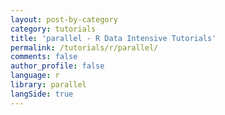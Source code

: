 ```yaml
---
layout: post-by-category
category: tutorials
title: 'parallel - R Data Intensive Tutorials'
permalink: /tutorials/r/parallel/
comments: false
author_profile: false
language: r
library: parallel
langSide: true
---
```

